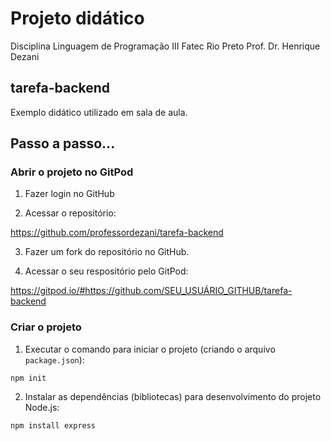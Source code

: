 # Projeto didático
Disciplina Linguagem de Programação III 
Fatec Rio Preto
Prof. Dr. Henrique Dezani

## tarefa-backend
Exemplo didático utilizado em sala de aula.

## Passo a passo...

### Abrir o projeto no GitPod

1. Fazer login no GitHub

2. Acessar o repositório:

https://github.com/professordezani/tarefa-backend

3. Fazer um fork do repositório no GitHub.

4. Acessar o seu respositório pelo GitPod:

https://gitpod.io/#https://github.com/SEU_USUÁRIO_GITHUB/tarefa-backend

### Criar o projeto

1. Executar o comando para iniciar o projeto (criando o arquivo `package.json`):

`npm init`

2. Instalar as dependências (bibliotecas) para desenvolvimento do projeto Node.js:

`npm install express`
